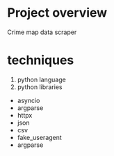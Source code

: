 # Project overview
Crime map data scraper 

# techniques
1. python language
2. python libraries
  - asyncio
  - argparse
  - httpx
  - json
  - csv
  - fake_useragent
  - argparse